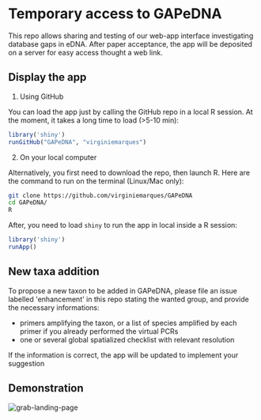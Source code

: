 # Temporary access to GAPeDNA 

This repo allows sharing and testing of our web-app interface investigating database gaps in eDNA.
After paper acceptance, the app will be deposited on a server for easy access thought a web link. 

## Display the app

1) Using GitHub

You can load the app just by calling the GitHub repo in a local R session. At the moment, it takes a  long time to load (>5-10 min):

```R
library('shiny')
runGitHub("GAPeDNA", "virginiemarques")
```

2) On your local computer

Alternatively, you first need to download the repo, then launch R. Here are the command to run on the terminal (Linux/Mac only):

```bash
git clone https://github.com/virginiemarques/GAPeDNA
cd GAPeDNA/
R
```

After, you need to load `shiny` to run the app in local inside a R session:

```R
library('shiny')
runApp()
```

## New taxa addition

To propose a new taxon to be added in GAPeDNA, please file an issue labelled 'enhancement' in this repo stating the wanted group, and provide the necessary informations:

* primers amplifying the taxon, or a list of species amplified by each primer if you already performed the virtual PCRs
* one or several global spatialized checklist with relevant resolution 

If the information is correct, the app will be updated to implement your suggestion

## Demonstration

![grab-landing-page](https://github.com/virginiemarques/Gaps_shiny_quicktest/blob/master/README/Shiny_2.gif)
